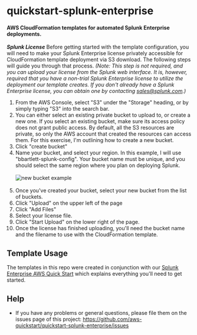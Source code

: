 # quickstart-splunk-enterprise

#### **AWS CloudFormation templates for automated Splunk Enterprise deployments.**


***Splunk License***
Before getting started with the template configuration, you will need to make your Splunk Enterprise license privately accessible for CloudFormation template deployment via S3 download.  The following steps will guide you through that process.   *(Note:  This step is not required, and you can upload your license from the Splunk web interface.  It is, however, required that you have a non-trial Splunk Enterprise license to utilize the deployment our template creates.  If you don't already have a Splunk Enterprise license, you can obtain one by contacting sales@splunk.com.)*

 1. From the AWS Console, select "S3" under the "Storage" heading, or by simply typing "S3" into the search bar.
 2. You can either select an existing private bucket to upload to, or create a new one. If you select an existing bucket, make sure its access policy does not grant public access. By default, all the S3 resources are private, so only the AWS account that created the resources can access them. For this exercise, I'm outlining how to create a new bucket.
 3. Click "create bucket"
 3. Name your bucket, and select your region.  In this example, I will use "bbartlett-splunk-config".  Your bucket name must be unique, and you should select the same region where you plan on deploying Splunk. <br><br> ![new bucket example](https://s3-us-west-2.amazonaws.com/splk-bbartlett/splunk_newbucket.png) <br><br>
 4. Once you've created your bucket, select your new bucket from the list of buckets.
 5. Click "Upload" on the upper left of the page
 6. Click "Add Files"
 7. Select your license file.
 8. Click "Start Upload" on the lower right of the page.
 9. Once the license has finished uploading, you'll need the bucket name and the filename to use with the CloudFormation template.

**Template Usage**
-----
The templates in this repo were created in conjunction with our [Splunk Enterprise AWS Quick Start](https://aws.amazon.com/quickstart/architecture/splunk-enterprise/) which explains everything you'll need to get started.


**Help**
-----

 - If you have any problems or general questions, please file them on the issues page of this project: https://github.com/aws-quickstart/quickstart-splunk-enterprise/issues


